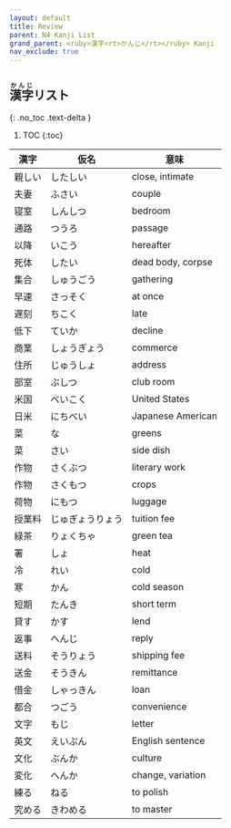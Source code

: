 ```yaml
---
layout: default
title: Review
parent: N4 Kanji List
grand_parent: <ruby>漢字<rt>かんじ</rt></ruby> Kanji
nav_exclude: true
---
```


## <ruby>漢字<rt>かんじ</rt></ruby>リスト
{: .no_toc .text-delta }

1. TOC
{:toc}

| 漢字   | 仮名             | 意味              |
| ------ | ---------------- | ----------------- |
| 親しい | したしい         | close, intimate   |
| 夫妻   | ふさい           | couple            |
| 寝室   | しんしつ         | bedroom           |
| 通路   | つうろ           | passage           |
| 以降   | いこう           | hereafter         |
| 死体   | したい           | dead body, corpse |
| 集合   | しゅうごう       | gathering         |
| 早速   | さっそく         | at once           |
| 遅刻   | ちこく           | late              |
| 低下   | ていか           | decline           |
| 商業   | しょうぎょう     | commerce          |
| 住所   | じゅうしょ       | address           |
| 部室   | ぶしつ           | club room         |
| 米国   | べいこく         | United States     |
| 日米   | にちべい         | Japanese American |
| 菜     | な               | greens            |
| 菜     | さい             | side dish         |
| 作物   | さくぶつ         | literary work     |
| 作物   | さくもつ         | crops             |
| 荷物   | にもつ           | luggage           |
| 授業料 | じゅぎょうりょう | tuition fee       |
| 緑茶   | りょくちゃ       | green tea         |
| 署     | しょ             | heat              |
| 冷     | れい             | cold              |
| 寒     | かん             | cold season       |
| 短期   | たんき           | short term        |
| 貸す   | かす             | lend              |
| 返事   | へんじ           | reply             |
| 送料   | そうりょう       | shipping fee      |
| 送金   | そうきん         | remittance        |
| 借金   | しゃっきん       | loan              |
| 都合   | つごう           | convenience       |
| 文字   | もじ             | letter            |
| 英文   | えいぶん         | English sentence  |
| 文化   | ぶんか           | culture           |
| 変化   | へんか           | change, variation |
| 練る   | ねる             | to polish         |
| 究める | きわめる         | to master         |

